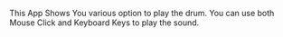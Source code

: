 This App Shows You various option to play the drum.
You can use both Mouse Click and Keyboard Keys to play the sound.
